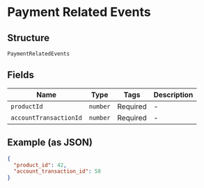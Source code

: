 
# Payment Related Events

## Structure

`PaymentRelatedEvents`

## Fields

| Name | Type | Tags | Description |
|  --- | --- | --- | --- |
| `productId` | `number` | Required | - |
| `accountTransactionId` | `number` | Required | - |

## Example (as JSON)

```json
{
  "product_id": 42,
  "account_transaction_id": 58
}
```

